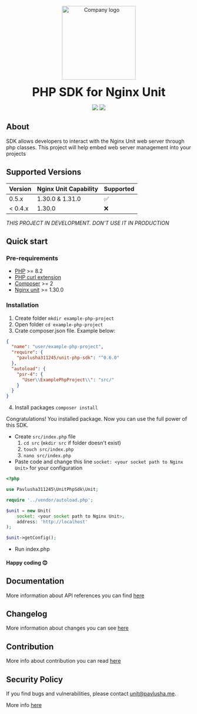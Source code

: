 
<p align="center">
<img style="text-aligh: center" src="https://15804523-files.gitbook.io/~/files/v0/b/gitbook-x-prod.appspot.com/o/spaces%2F77F3kdmGsRkZFelMUJq1%2Ficon%2FnsTZCyEjC1z8LJWkzLro%2F%D1%8B.svg?alt=media&token=ce321f03-8fdf-4c4d-aaef-888183f713f6" width="200" alt="Company logo">
</p>

<p align="center">
<b style="font-size: 2rem">PHP SDK for Nginx Unit</b>
</p>

<p align="center">
<a href="https://packagist.org/packages/pavlusha311245/unit-php-sdk"><img src="https://img.shields.io/packagist/v/Pavlusha311245/unit-php-sdk?labelColor=%231e293b&color=%23702963&link=https%3A%2F%2Fpackagist.org%2Fpackages%2Fpavlusha311245%2Funit-php-sdk"></a>
<a href="https://unit-sdk.pavlusha.me/"><img src="https://img.shields.io/website?url=https%3A%2F%2Funit-sdk.pavlusha.me%2F&label=documentation&link=https%3A%2F%2Funit-sdk.pavlusha.me%2F"></a>
</p>

## About 

SDK allows developers to interact with the Nginx Unit web server through php classes. This project will help embed web server management into your projects

## Supported Versions

| Version | Nginx Unit Capability | Supported          |
|---------|:----------------------|--------------------|
| 0.5.x   | 1.30.0 & 1.31.0       | :white_check_mark: |
| < 0.4.x | 1.30.0                | :x:                |

_THIS PROJECT IN DEVELOPMENT. DON'T USE IT IN PRODUCTION_

## Quick start

### Pre-requirements

* [PHP](https://www.php.net/) >= 8.2
* [PHP curl extension](https://www.php.net/manual/en/book.curl.php)
* [Composer](https://getcomposer.org/) >= 2
* [Nginx unit](https://unit.nginx.org/installation/) >= 1.30.0

### Installation

1. Create folder `mkdir example-php-project`
2. Open folder `cd example-php-project`
3. Crate composer.json file. Example below:
```json
{
  "name": "user/example-php-project",
  "require": {
    "pavlusha311245/unit-php-sdk": "^0.6.0"
  },
  "autoload": {
    "psr-4": {
      "User\\ExamplePhpProject\\": "src/"
    }
  }
}

```
4. Install packages `composer install`

Congratulations! You installed package. Now you can use the full power of this SDK.

* Create `src/index.php` file
  1. `cd src` (`mkdir src` if folder doesn't exist)
  2. `touch src/index.php`
  3. `nano src/index.php`
* Paste code and change this line `socket: <your socket path to Nginx Unit>` for your configuration

```php
<?php

use Pavlusha311245\UnitPhpSdk\Unit;

require '../vendor/autoload.php';

$unit = new Unit(
    socket: <your socket path to Nginx Unit>,
    address: 'http://localhost'
);

$unit->getConfig();
```

* Run index.php

#### Happy coding 😊

## Documentation

More information about API references you can find [here](https://unit-sdk.pavlusha.me/)

## Changelog

More information about changes you can see [here](CHANGELOG.md)

## Contribution

More info about contribution you can
read [here](https://docs.github.com/en/get-started/quickstart/contributing-to-projects)

## Security Policy

If you find bugs and vulnerabilities, please
contact [unit@pavlusha.me](mailto:unit@pavlusha.me).

More info [here](SECURITY.md)
